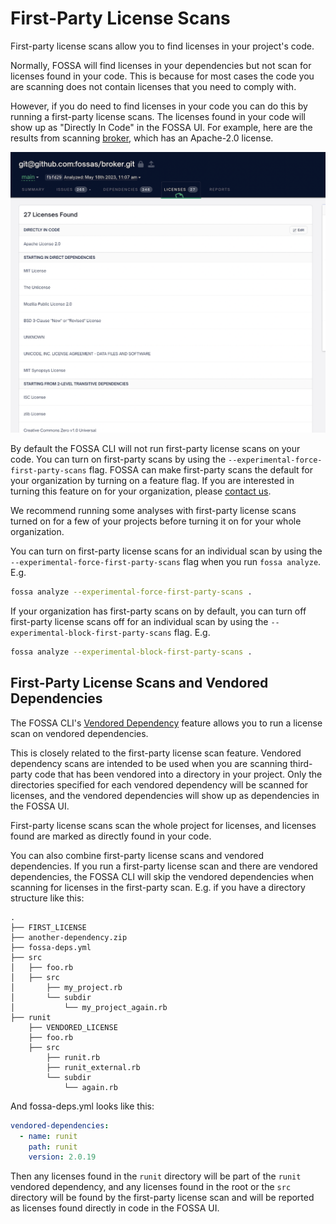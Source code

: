 # First-Party License Scans

First-party license scans allow you to find licenses in your project's code.

Normally, FOSSA will find licenses in your dependencies but not scan for licenses found in your code. This is because for most cases the code you are scanning does not contain licenses that you need to comply with.

However, if you do need to find licenses in your code you can do this by running a first-party license scans. The licenses found in your code will show up as "Directly In Code" in the FOSSA UI. For example, here are the results from scanning [broker](https://github.com/fossas/broker), which has an Apache-2.0 license.

![](../assets/first-party-scan.png)

By default the FOSSA CLI will not run first-party license scans on your code. You can turn on first-party scans by using the `--experimental-force-first-party-scans` flag. FOSSA can make first-party scans the default for your organization by turning on a feature flag. If you are interested in turning this feature on for your organization, please [contact us](https://support.fossa.com).

We recommend running some analyses with first-party license scans turned on for a few of your projects before turning it on for your whole organization.

You can turn on first-party license scans for an individual scan by using the `--experimental-force-first-party-scans` flag when you run `fossa analyze`. E.g.

```bash
fossa analyze --experimental-force-first-party-scans .
```

If your organization has first-party scans on by default, you can turn off first-party license scans off for an individual scan by using the `--experimental-block-first-party-scans` flag. E.g.

```bash
fossa analyze --experimental-block-first-party-scans .
```

## First-Party License Scans and Vendored Dependencies

The FOSSA CLI's [Vendored Dependency](./vendored-dependencies.md) feature allows you to run a license scan on vendored dependencies.

This is closely related to the first-party license scan feature. Vendored dependency scans are intended to be used when you are scanning third-party code that has been vendored into a directory in your project. Only the directories specified for each vendored dependency will be scanned for licenses, and the vendored dependencies will show up as dependencies in the FOSSA UI.

First-party license scans scan the whole project for licenses, and licenses found are marked as directly found in your code.

You can also combine first-party license scans and vendored dependencies. If you run a first-party license scan and there are vendored dependencies, the FOSSA CLI will skip the vendored dependencies when scanning for licenses in the first-party scan. E.g. if you have a directory structure like this:

```
.
├── FIRST_LICENSE
├── another-dependency.zip
├── fossa-deps.yml
├── src
│   ├── foo.rb
│   ├── src
│       ├── my_project.rb
│       └── subdir
│           └── my_project_again.rb
├── runit
    ├── VENDORED_LICENSE
    ├── foo.rb
    ├── src
        ├── runit.rb
        ├── runit_external.rb
        └── subdir
            └── again.rb
```

And fossa-deps.yml looks like this:

```yaml
vendored-dependencies:
  - name: runit
    path: runit
    version: 2.0.19
```

Then any licenses found in the `runit` directory will be part of the `runit` vendored dependency, and any licenses found in the root or the `src` directory will be found by the first-party license scan and will be reported as licenses found directly in code in the FOSSA UI.
